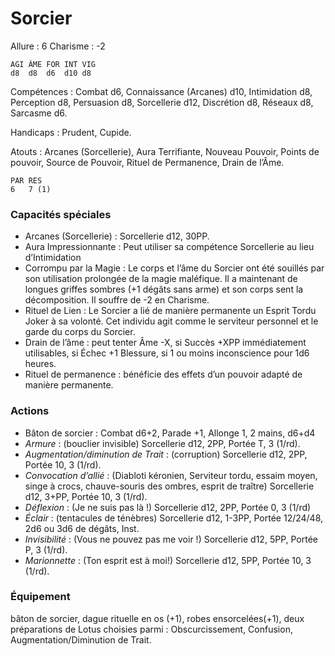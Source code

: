 # Sorcier

Allure : 6
Charisme : -2

	AGI	ÂME	FOR	INT	VIG
	d8	d8	d6	d10	d8

Compétences : Combat d6, Connaissance (Arcanes) d10, Intimidation d8, Perception d8, Persuasion d8, Sorcellerie d12, Discrétion d8, Réseaux d8, Sarcasme d6.

Handicaps : Prudent, Cupide.

Atouts : Arcanes (Sorcellerie), Aura Terrifiante, Nouveau Pouvoir, Points de pouvoir, Source de Pouvoir, Rituel de Permanence, Drain de l’Âme.

	PAR	RES
	6	7 (1)

### Capacités spéciales
- Arcanes (Sorcellerie) : Sorcellerie d12, 30PP.
- Aura Impressionnante : Peut utiliser sa compétence Sorcellerie au lieu d’Intimidation
- Corrompu par la Magie : Le corps et l’âme du Sorcier ont été souillés par son utilisation prolongée de la magie maléfique. Il a maintenant de longues griffes sombres (+1 dégâts sans arme) et son corps sent la décomposition. Il souffre de -2 en Charisme.
- Rituel de Lien : Le Sorcier a lié de manière permanente un Esprit Tordu Joker à sa volonté. Cet individu agit comme le serviteur personnel et le garde du corps du Sorcier.
- Drain de l’âme : peut tenter Âme -X, si Succès +XPP immédiatement utilisables, si Échec +1 Blessure, si 1 ou moins inconscience pour 1d6 heures.
- Rituel de permanence : bénéficie des effets d’un pouvoir adapté de manière permanente.

### Actions
- Bâton de sorcier : Combat d6+2, Parade +1, Allonge 1, 2 mains, d6+d4
- _Armure_ : (bouclier invisible) Sorcellerie d12, 2PP, Portée T, 3 (1/rd).
- _Augmentation/diminution de Trait_ : (corruption) Sorcellerie d12, 2PP, Portée 10, 3 (1/rd).
- _Convocation d’allié_ : (Diabloti kéronien, Serviteur tordu, essaim moyen, singe à crocs, chauve-souris des ombres, esprit de traître) Sorcellerie d12, 3+PP, Portée 10, 3 (1/rd).
- _Déflexion_ : (Je ne suis pas là !) Sorcellerie d12, 2PP, Portée 0, 3 (1/rd)
- _Éclair_ : (tentacules de ténèbres) Sorcellerie d12, 1-3PP, Portée 12/24/48, 2d6 ou 3d6 de dégâts, Inst.
- _Invisibilité_ : (Vous ne pouvez pas me voir !) Sorcellerie d12, 5PP, Portée P, 3 (1/rd).
- _Marionnette_ : (Ton esprit est à moi!) Sorcellerie d12, 5PP, Portée 10, 3 (1/rd).

### Équipement

bâton de sorcier, dague rituelle en os (+1), robes ensorcelées(+1), deux préparations de Lotus choisies parmi : Obscurcissement, Confusion, Augmentation/Diminution de Trait.

